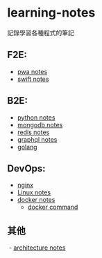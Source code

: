 # learning-notes
記錄學習各種程式的筆記
  
## F2E:
  - [pwa notes](./pwa-notes.md)
  - [swift notes](./swift-notes.md)
  
## B2E:
  - [python notes](./python-notes.md)
  - [mongodb notes](./mongodb-notes.md)
  - [redis notes](./redis-notes.md)
  - [graphql notes](./graphql-notes.md)
  - [golang](./golang-notes.md)
  
## DevOps:
  - [nginx](./nginx-note.md)
  - [Linux notes](./linux-notes.md)
  - [docker notes](./docker-notes.md)
    - [docker command](./docker-command.md)
    
## 其他
  - [architecture notes](./architecture-notes.md)
  
